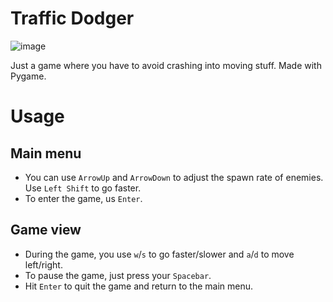 # Traffic Dodger
![image](https://github.com/user-attachments/assets/a37968a4-c707-464e-817f-8c3697eaace4)

Just a game where you have to avoid crashing into moving stuff. Made with Pygame.

# Usage
## Main menu
- You can use `ArrowUp` and `ArrowDown` to adjust the spawn rate of enemies. Use `Left Shift` to go faster.
- To enter the game, us `Enter`.

## Game view
- During the game, you use `w`/`s` to go faster/slower and `a`/`d` to move left/right.
- To pause the game, just press your `Spacebar`.
- Hit `Enter` to quit the game and return to the main menu.
